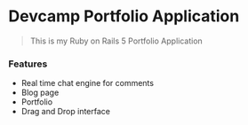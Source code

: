 # Devcamp Portfolio Application

> This is my Ruby on Rails 5 Portfolio Application

### Features

- Real time chat engine for comments
- Blog page
- Portfolio
- Drag and Drop interface

